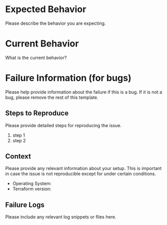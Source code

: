 # Expected Behavior

Please describe the behavior you are expecting.

# Current Behavior

What is the current behavior?

# Failure Information (for bugs)

Please help provide information about the failure if this is a bug. If it is not a bug, please remove the rest of this template.

## Steps to Reproduce

Please provide detailed steps for reproducing the issue.

1. step 1
1. step 2

## Context

Please provide any relevant information about your setup. This is important in case the issue is not reproducible except for under certain conditions.

* Operating System:
* Terraform version:

## Failure Logs

Please include any relevant log snippets or files here.